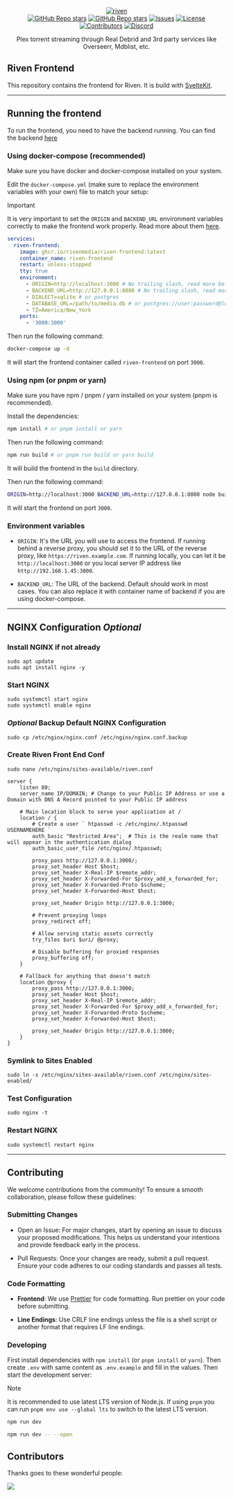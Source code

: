 <div align="center">
  <a href="https://github.com/rivenmedia/riven">
    <picture>
      <source media="(prefers-color-scheme: dark)" srcset="https://raw.githubusercontent.com/rivenmedia/riven/main/assets/iceberg-light.png">
      <img alt="riven" src="https://raw.githubusercontent.com/rivenmedia/riven/main/assets/iceberg-dark.png">
    </picture>
  </a>
</div>

<div align="center">
  <a href="https://github.com/rivenmedia/riven/stargazers"><img alt="GitHub Repo stars" src="https://img.shields.io/github/stars/rivenmedia/riven?label=Riven+Backend"></a>
    <a href="https://github.com/rivenmedia/riven-frontend/stargazers"><img alt="GitHub Repo stars" src="https://img.shields.io/github/stars/rivenmedia/riven-frontend?label=Riven+Frontend"></a>
  <a href="https://github.com/rivenmedia/riven/issues"><img alt="Issues" src="https://img.shields.io/github/issues/rivenmedia/riven-frontend" /></a>
  <a href="https://github.com/rivenmedia/riven/blob/main/LICENSE"><img alt="License" src="https://img.shields.io/github/license/rivenmedia/riven-frontend"></a>
  <a href="https://github.com/rivenmedia/riven/graphs/contributors-frontend"><img alt="Contributors" src="https://img.shields.io/github/contributors/rivenmedia/riven-frontend" /></a>
  <a href="https://discord.gg/wDgVdH8vNM"><img alt="Discord" src="https://img.shields.io/badge/Join%20discord-8A2BE2" /></a>
</div>

<div align="center">
  <p>Plex torrent streaming through Real Debrid and 3rd party services like Overseerr, Mdblist, etc.</p>
</div>

## Riven Frontend

This repository contains the frontend for Riven. It is build with [SvelteKit](https://kit.svelte.dev/).

---

## Running the frontend

To run the frontend, you need to have the backend running. You can find the backend [here](https://github.com/rivenmedia/riven)

### Using docker-compose (recommended)

Make sure you have docker and docker-compose installed on your system.

Edit the `docker-compose.yml` (make sure to replace the environment variables with your own) file to match your setup:

> [!IMPORTANT]  
> It is very important to set the `ORIGIN` and `BACKEND_URL` environment variables correctly to make the frontend work properly. Read more about them [here](#environment-variables).

```yml
services:
  riven-frontend:
    image: ghcr.io/rivenmedia/riven-frontend:latest
    container_name: riven-frontend
    restart: unless-stopped
    tty: true
    environment:
      - ORIGIN=http://localhost:3000 # No trailing slash, read more below
      - BACKEND_URL=http://127.0.0.1:8080 # No trailing slash, read more below
      - DIALECT=sqlite # or postgres
      - DATABASE_URL=/path/to/media.db # or postgres://user:password@localhost:5432/media
      - TZ=America/New_York
    ports:
      - '3000:3000'
```

Then run the following command:

```bash
docker-compose up -d
```

It will start the frontend container called `riven-frontend` on port `3000`.

### Using npm (or pnpm or yarn)

Make sure you have npm / pnpm / yarn installed on your system (pnpm is recommended).

Install the dependencies:

```bash
npm install # or pnpm install or yarn
```

Then run the following command:

```bash
npm run build # or pnpm run build or yarn build
```

It will build the frontend in the `build` directory.

Then run the following command:

```bash
ORIGIN=http://localhost:3000 BACKEND_URL=http://127.0.0.1:8080 node build
```

It will start the frontend on port `3000`.

### Environment variables

- `ORIGIN`: It's the URL you will use to access the frontend. If running behind a reverse proxy, you should set it to the URL of the reverse proxy, like `https://riven.example.com`. If running locally, you can let it be `http://localhost:3000` or you local server IP address like `http://192.168.1.45:3000`.

- `BACKEND_URL`: The URL of the backend. Default should work in most cases. You can also replace it with container name of backend if you are using docker-compose.

---

## NGINX Configuration _Optional_

### Install NGINX if not already

```
sudo apt update
sudo apt install nginx -y
```

### Start NGINX

```
sudo systemctl start nginx
sudo systemctl enable nginx
```

### _Optional_ Backup Default NGINX Configuration

```
sudo cp /etc/nginx/nginx.conf /etc/nginx/nginx.conf.backup
```

### Create Riven Front End Conf

```
sudo nano /etc/nginx/sites-available/riven.conf
```

```
server {
    listen 80;
    server_name IP/DOMAIN; # Change to your Public IP Address or use a Domain with DNS A Record pointed to your Public IP address

    # Main location block to serve your application at /
    location / {
        # Create a user ` htpasswd -c /etc/nginx/.htpasswd USERNAMEHERE `
        auth_basic "Restricted Area";  # This is the realm name that will appear in the authentication dialog
        auth_basic_user_file /etc/nginx/.htpasswd;

        proxy_pass http://127.0.0.1:3000/;
        proxy_set_header Host $host;
        proxy_set_header X-Real-IP $remote_addr;
        proxy_set_header X-Forwarded-For $proxy_add_x_forwarded_for;
        proxy_set_header X-Forwarded-Proto $scheme;
        proxy_set_header X-Forwarded-Host $host;

        proxy_set_header Origin http://127.0.0.1:3000;

        # Prevent proxying loops
        proxy_redirect off;

        # Allow serving static assets correctly
        try_files $uri $uri/ @proxy;

        # Disable buffering for proxied responses
        proxy_buffering off;
    }

    # Fallback for anything that doesn't match
    location @proxy {
        proxy_pass http://127.0.0.1:3000;
        proxy_set_header Host $host;
        proxy_set_header X-Real-IP $remote_addr;
        proxy_set_header X-Forwarded-For $proxy_add_x_forwarded_for;
        proxy_set_header X-Forwarded-Proto $scheme;
        proxy_set_header X-Forwarded-Host $host;

        proxy_set_header Origin http://127.0.0.1:3000;
    }
}
```

### Symlink to Sites Enabled

```
sudo ln -s /etc/nginx/sites-available/riven.conf /etc/nginx/sites-enabled/
```

### Test Configuration

```
sudo nginx -t
```

### Restart NGINX

```
sudo systemctl restart nginx
```

---

## Contributing

We welcome contributions from the community! To ensure a smooth collaboration, please follow these guidelines:

### Submitting Changes

- Open an Issue: For major changes, start by opening an issue to discuss your proposed modifications. This helps us understand your intentions and provide feedback early in the process.

- Pull Requests: Once your changes are ready, submit a pull request. Ensure your code adheres to our coding standards and passes all tests.

### Code Formatting

- **Frontend**: We use [Prettier](https://prettier.io/) for code formatting. Run prettier on your code before submitting.

- **Line Endings**: Use CRLF line endings unless the file is a shell script or another format that requires LF line endings.

### Developing

First install dependencies with `npm install` (or `pnpm install` or `yarn`). Then create `.env` with same content as `.env.example` and fill in the values. Then start the development server:

> [!NOTE]  
> It is recommended to use latest LTS version of Node.js. If using `pnpm` you can run `pnpm env use --global lts` to switch to the latest LTS version.

```bash
npm run dev

npm run dev -- --open
```

## Contributors

Thanks goes to these wonderful people:

<a href="https://github.com/rivenmedia/riven-frontend/graphs/contributors">
  <img src="https://contrib.rocks/image?repo=rivenmedia/riven-frontend" />
</a>
